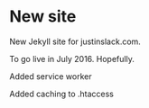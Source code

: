 # New site

New Jekyll site for justinslack.com.

To go live in July 2016. Hopefully.

Added service worker

Added caching to .htaccess
